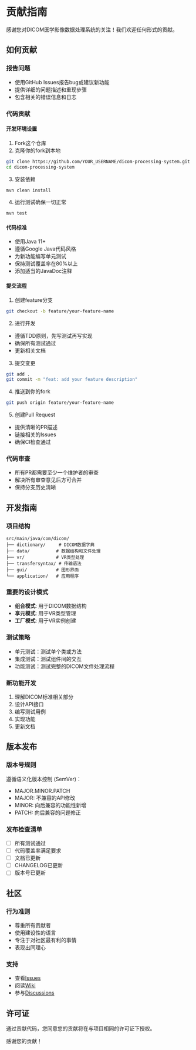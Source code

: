 # 贡献指南

感谢您对DICOM医学影像数据处理系统的关注！我们欢迎任何形式的贡献。

## 如何贡献

### 报告问题
- 使用GitHub Issues报告bug或建议新功能
- 提供详细的问题描述和重现步骤
- 包含相关的错误信息和日志

### 代码贡献

#### 开发环境设置
1. Fork这个仓库
2. 克隆你的fork到本地
```bash
git clone https://github.com/YOUR_USERNAME/dicom-processing-system.git
cd dicom-processing-system
```

3. 安装依赖
```bash
mvn clean install
```

4. 运行测试确保一切正常
```bash
mvn test
```

#### 代码标准
- 使用Java 11+
- 遵循Google Java代码风格
- 为新功能编写单元测试
- 保持测试覆盖率在80%以上
- 添加适当的JavaDoc注释

#### 提交流程
1. 创建feature分支
```bash
git checkout -b feature/your-feature-name
```

2. 进行开发
- 遵循TDD原则，先写测试再写实现
- 确保所有测试通过
- 更新相关文档

3. 提交变更
```bash
git add .
git commit -m "feat: add your feature description"
```

4. 推送到你的fork
```bash
git push origin feature/your-feature-name
```

5. 创建Pull Request
- 提供清晰的PR描述
- 链接相关的Issues
- 确保CI检查通过

### 代码审查
- 所有PR都需要至少一个维护者的审查
- 解决所有审查意见后方可合并
- 保持分支历史清晰

## 开发指南

### 项目结构
```
src/main/java/com/dicom/
├── dictionary/     # DICOM数据字典
├── data/          # 数据结构和文件处理
├── vr/            # VR类型处理
├── transfersyntax/ # 传输语法
├── gui/           # 图形界面
└── application/   # 应用程序
```

### 重要的设计模式
- **组合模式**: 用于DICOM数据结构
- **享元模式**: 用于VR类型管理
- **工厂模式**: 用于VR实例创建

### 测试策略
- 单元测试：测试单个类或方法
- 集成测试：测试组件间的交互
- 功能测试：测试完整的DICOM文件处理流程

### 新功能开发
1. 理解DICOM标准相关部分
2. 设计API接口
3. 编写测试用例
4. 实现功能
5. 更新文档

## 版本发布

### 版本号规则
遵循语义化版本控制 (SemVer)：
- MAJOR.MINOR.PATCH
- MAJOR: 不兼容的API修改
- MINOR: 向后兼容的功能性新增
- PATCH: 向后兼容的问题修正

### 发布检查清单
- [ ] 所有测试通过
- [ ] 代码覆盖率满足要求
- [ ] 文档已更新
- [ ] CHANGELOG已更新
- [ ] 版本号已更新

## 社区

### 行为准则
- 尊重所有贡献者
- 使用建设性的语言
- 专注于对社区最有利的事情
- 表现出同理心

### 支持
- 查看[Issues](https://github.com/YOUR_USERNAME/dicom-processing-system/issues)
- 阅读[Wiki](https://github.com/YOUR_USERNAME/dicom-processing-system/wiki)
- 参与[Discussions](https://github.com/YOUR_USERNAME/dicom-processing-system/discussions)

## 许可证
通过贡献代码，您同意您的贡献将在与项目相同的许可证下授权。

感谢您的贡献！
